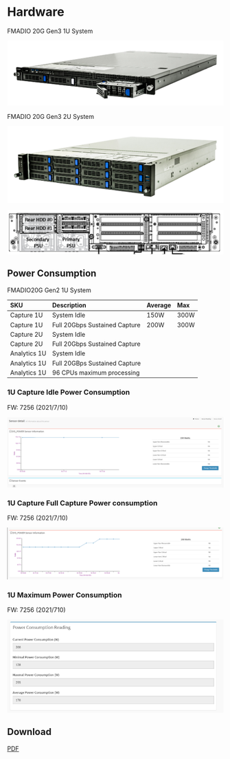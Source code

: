 <head>
  <title>FMADIO20v3 | Hardware</title>
</head>

# Hardware

FMADIO 20G Gen3 1U System

![FMADIO 20G Gen3 1U Packet Capture System](.gitbook/assets/image%20%2816%29.png)

FMADIO 20G Gen3 2U System

![FMADIO 20G Gen3 2U Packet Capture System](.gitbook/assets/image%20%2815%29.png)

![FMADIO 20G 2U Rear view](.gitbook/assets/image%20%2863%29.png)

## Power Consumption

FMADIO20G Gen2 1U System

| SKU | Description | Average | Max |
| :--- | :--- | :--- | :--- |
| Capture 1U | System Idle | 150W | 300W |
| Capture 1U | Full 20Gbps Sustained Capture | 200W | 300W |
| Capture 2U | System Idle |  |  |
| Capture 2U | Full 20Gbps Sustained Capture |  |  |
| Analytics 1U | System Idle |  |  |
| Analytics 1U | Full 20GBps Sustained Capture |  |  |
| Analytics 1U | 96 CPUs maximum processing |  |  |

### 1U Capture Idle Power Consumption

FW: 7256 \(2021/7/10\)

![FMADIO20G Gen3 1U Power Consumption Idle](.gitbook/assets/image%20%2875%29.png)

### 1U Capture Full Capture Power consumption

FW: 7256 \(2021/7/10\)

![FMADIO20G Gen3 1U Power Consumption Full Capture](.gitbook/assets/image%20%2878%29.png)

### 1U Maximum Power Consumption

FW: 7256 \(2021/710\)

![](.gitbook/assets/image%20%2879%29.png)


## Download 
[PDF](./hardware.pdf)
